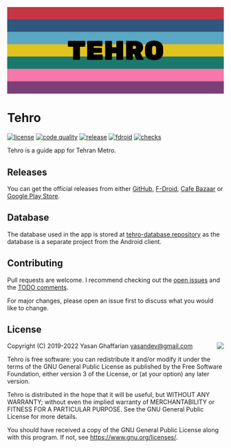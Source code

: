 <img align="center" src="https://github.com/yasandev/tehro-branding/raw/main/PROMO.png">

# Tehro

[![license](https://img.shields.io/github/license/yasandev/tehro-android)](https://github.com/yasandev/tehro-android/blob/main/LICENSE)
[![code quality](https://img.shields.io/codacy/grade/abe344aa3a7a4b0b87673ccccfae1c51)](https://app.codacy.com/gh/yasandev/tehro-android/dashboard?utm_source=github.com&utm_medium=referral&utm_content=yasandev/tehro-android&utm_campaign=Badge_Grade)
[![release](https://img.shields.io/github/v/release/yasandev/tehro-android)](https://github.com/yasandev/tehro-android/releases)
[![fdroid](https://img.shields.io/f-droid/v/dev.yasan.metro.fdroid)](https://f-droid.org/packages/dev.yasan.metro.fdroid)
[![checks](https://github.com/yasandev/tehro-android/workflows/Android%20CI/badge.svg)](https://github.com/yasandev/tehro-android/commits/main)

Tehro is a guide app for Tehran Metro.

## Releases

You can get the official releases from either [GitHub](https://github.com/yasandev/tehro-android/releases), [F-Droid](https://f-droid.org/packages/dev.yasan.metro.fdroid/), [Cafe Bazaar](https://cafebazaar.ir/app/dev.yasan.metro.bazaar) or [Google Play Store](https://play.google.com/store/apps/details?id=dev.yasan.metro).

## Database

The database used in the app is stored at [tehro-database repository](https://github.com/yasandev/tehro-database) as the database is a separate project from the Android client.

## Contributing

Pull requests are welcome. I recommend checking out the [open issues](https://github.com/yasandev/tehro-android/issues) and the [TODO comments](https://www.jetbrains.com/help/idea/using-todo.html).

For major changes, please open an issue first to discuss what you would like to change.

## License

<img align="right" src="https://www.gnu.org/graphics/gplv3-88x31.png">

  Copyright (C) 2019-2022 Yasan Ghaffarian <yasandev@gmail.com>

  Tehro is free software: you can redistribute it and/or modify
  it under the terms of the GNU General Public License as published by the
  Free Software Foundation, either version 3 of the License, or (at your
  option) any later version.

  Tehro is distributed in the hope that it will be useful, but
  WITHOUT ANY WARRANTY; without even the implied warranty of MERCHANTABILITY
  or FITNESS FOR A PARTICULAR PURPOSE. See the GNU General Public License for
  more details.

  You should have received a copy of the GNU General Public License along
  with this program. If not, see <https://www.gnu.org/licenses/>.
